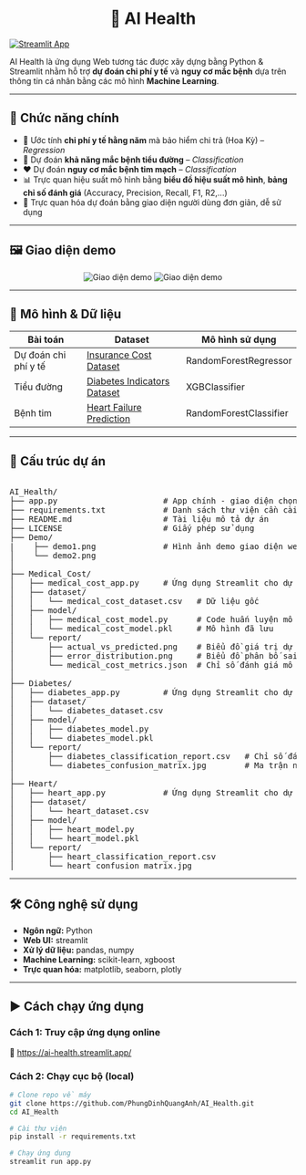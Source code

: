 <h1 align="center">🤖 AI Health</h1>

[![Streamlit App](https://img.shields.io/badge/🧪_Truy%20cập%20ứng%20dụng%20trực%20tuyến-Click%20here-brightgreen)](https://ai-health.streamlit.app/)

AI Health là ứng dụng Web tương tác được xây dựng bằng Python & Streamlit nhằm hỗ trợ **dự đoán chi phí y tế** và **nguy cơ mắc bệnh** dựa trên thông tin cá nhân bằng các mô hình **Machine Learning**. 

---

## 🚀 Chức năng chính

- 🧮 Ước tính **chi phí y tế hằng năm** mà bảo hiểm chi trả (Hoa Kỳ) – *Regression*
- 💉 Dự đoán **khả năng mắc bệnh tiểu đường** – *Classification*
- ❤️ Dự đoán **nguy cơ mắc bệnh tim mạch** – *Classification*
- 📊 Trực quan hiệu suất mô hình bằng **biểu đồ hiệu suất mô hình**, **bảng chỉ số đánh giá** (Accuracy, Precision, Recall, F1, R2,...)
- 🧠 Trực quan hóa dự đoán bằng giao diện người dùng đơn giản, dễ sử dụng

---

## 🖼️ Giao diện demo

<p align="center">
  <img src="https://github.com/PhungDinhQuangAnh/ai-health/blob/main/Demo/demo1.png" alt="Giao diện demo">
  <img src="https://github.com/PhungDinhQuangAnh/ai-health/blob/main/Demo/demo2.png" alt="Giao diện demo">
</p>

---

## 🧠 Mô hình & Dữ liệu

| Bài toán             | Dataset                                                                                          | Mô hình sử dụng   |
|---------------------|--------------------------------------------------------------------------------------------------|-------------------|
| Dự đoán chi phí y tế| [Insurance Cost Dataset](https://www.kaggle.com/datasets/mirichoi0218/insurance)                | RandomForestRegressor |
| Tiểu đường           | [Diabetes Indicators Dataset](https://www.kaggle.com/datasets/alexteboul/diabetes-health-indicators-dataset) | XGBClassifier |
| Bệnh tim             | [Heart Failure Prediction](https://www.kaggle.com/datasets/fedesoriano/heart-failure-prediction)| RandomForestClassifier |

---

## 📁 Cấu trúc dự án
<pre>  
AI_Health/
├── app.py                      # App chính - giao diện chọn mô hình
├── requirements.txt            # Danh sách thư viện cần cài
├── README.md                   # Tài liệu mô tả dự án
├── LICENSE                     # Giấy phép sử dụng
├── Demo/                     
|    ├── demo1.png              # Hình ảnh demo giao diện web
│    └── demo2.png
│
├── Medical_Cost/
│   ├── medical_cost_app.py     # Ứng dụng Streamlit cho dự đoán chi phí y tế
│   ├── dataset/
│   │   └── medical_cost_dataset.csv   # Dữ liệu gốc
│   ├── model/
│   │   ├── medical_cost_model.py      # Code huấn luyện mô hình
│   │   └── medical_cost_model.pkl     # Mô hình đã lưu
│   └── report/
│       ├── actual_vs_predicted.png    # Biểu đồ giá trị dự đoán vs thực tế
│       ├── error_distribution.png     # Biểu đồ phân bố sai số
│       └── medical_cost_metrics.json  # Chỉ số đánh giá mô hình
│
├── Diabetes/
│   ├── diabetes_app.py         # Ứng dụng Streamlit cho dự đoán tiểu đường
│   ├── dataset/
│   │   └── diabetes_dataset.csv
│   ├── model/
│   │   ├── diabetes_model.py
│   │   └── diabetes_model.pkl
│   └── report/
│       ├── diabetes_classification_report.csv   # Chỉ số đánh giá
│       └── diabetes_confusion_matrix.jpg        # Ma trận nhầm lẫn
│
├── Heart/
│   ├── heart_app.py            # Ứng dụng Streamlit cho dự đoán bệnh tim
│   ├── dataset/
│   │   └── heart_dataset.csv
│   ├── model/
│   │   ├── heart_model.py
│   │   └── heart_model.pkl
│   └── report/
│       ├── heart_classification_report.csv
│       └── heart_confusion_matrix.jpg
</pre>

---

## 🛠️ Công nghệ sử dụng

- **Ngôn ngữ:** Python
- **Web UI:** streamlit
- **Xử lý dữ liệu:** pandas, numpy
- **Machine Learning:** scikit-learn, xgboost
- **Trực quan hóa:** matplotlib, seaborn, plotly

---

## ▶️ Cách chạy ứng dụng

### Cách 1: Truy cập ứng dụng online

🔗 https://ai-health.streamlit.app/

### Cách 2: Chạy cục bộ (local)

```bash
# Clone repo về máy
git clone https://github.com/PhungDinhQuangAnh/AI_Health.git
cd AI_Health

# Cài thư viện
pip install -r requirements.txt

# Chạy ứng dụng
streamlit run app.py
```
